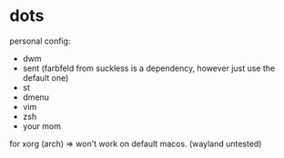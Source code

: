 # dots
personal config:
- dwm
- sent (farbfeld from suckless is a dependency, however just use the default one)
- st
- dmenu
- vim
- zsh
- your mom

for xorg (arch) => won't work on default macos.
(wayland untested)


